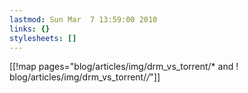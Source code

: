 ```yaml
---
lastmod: Sun Mar  7 13:59:00 2010
links: {}
stylesheets: []
---
```

[[!map pages="blog/articles/img/drm_vs_torrent/* and ! blog/articles/img/drm_vs_torrent/*/*"]]
